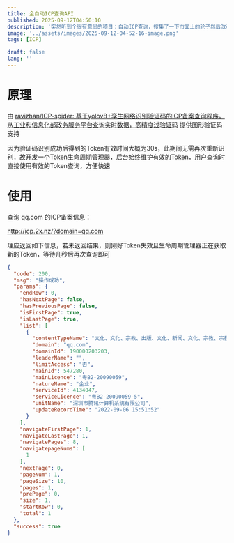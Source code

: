 ```yaml
---
title: 全自动ICP查询API
published: 2025-09-12T04:50:10
description: '突然听到个很有意思的项目：自动ICP查询，搜集了一下市面上的轮子然后改改，嗯！能用了！'
image: '../assets/images/2025-09-12-04-52-16-image.png'
tags: [ICP]

draft: false 
lang: ''
---
```


# 原理

由 [ravizhan/ICP-spider: 基于yolov8+孪生网络识别验证码的ICP备案查询程序。从工业和信息化部政务服务平台查询实时数据，高精度过验证码](https://github.com/ravizhan/ICP-spider) 提供图形验证码支持

因为验证码识别成功后得到的Token有效时间大概为30s，此期间无需再次重新识别，故开发一个Token生命周期管理器，后台始终维护有效的Token，用户查询时直接使用有效的Token查询，方便快速

# 使用

查询 qq.com 的ICP备案信息：

http://icp.2x.nz/?domain=qq.com

理应返回如下信息，若未返回结果，则刚好Token失效且生命周期管理器正在获取新的Token，等待几秒后再次查询即可

```json
{
  "code": 200,
  "msg": "操作成功",
  "params": {
    "endRow": 0,
    "hasNextPage": false,
    "hasPreviousPage": false,
    "isFirstPage": true,
    "isLastPage": true,
    "list": [
      {
        "contentTypeName": "文化、文化、宗教、出版、文化、新闻、文化、宗教、宗教、出版",
        "domain": "qq.com",
        "domainId": 190000203203,
        "leaderName": "",
        "limitAccess": "否",
        "mainId": 547280,
        "mainLicence": "粤B2-20090059",
        "natureName": "企业",
        "serviceId": 4134047,
        "serviceLicence": "粤B2-20090059-5",
        "unitName": "深圳市腾讯计算机系统有限公司",
        "updateRecordTime": "2022-09-06 15:51:52"
      }
    ],
    "navigateFirstPage": 1,
    "navigateLastPage": 1,
    "navigatePages": 8,
    "navigatepageNums": [
      1
    ],
    "nextPage": 0,
    "pageNum": 1,
    "pageSize": 10,
    "pages": 1,
    "prePage": 0,
    "size": 1,
    "startRow": 0,
    "total": 1
  },
  "success": true
}
```

